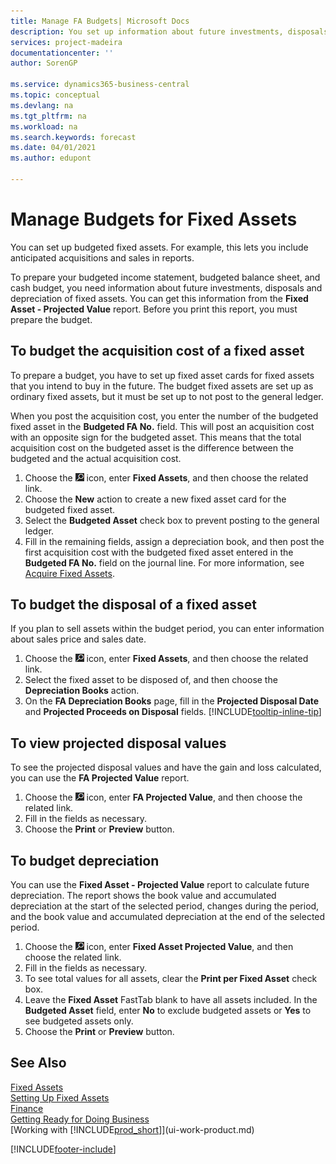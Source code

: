 ```yaml
---
title: Manage FA Budgets| Microsoft Docs
description: You set up information about future investments, disposals, and depreciation of fixed assets to help prepare budgets and forecasts.
services: project-madeira
documentationcenter: ''
author: SorenGP

ms.service: dynamics365-business-central
ms.topic: conceptual
ms.devlang: na
ms.tgt_pltfrm: na
ms.workload: na
ms.search.keywords: forecast
ms.date: 04/01/2021
ms.author: edupont

---
```

# Manage Budgets for Fixed Assets
You can set up budgeted fixed assets. For example, this lets you include anticipated acquisitions and sales in reports.  

To prepare your budgeted income statement, budgeted balance sheet, and cash budget, you need information about future investments, disposals and depreciation of fixed assets. You can get this information from the **Fixed Asset - Projected Value** report. Before you print this report, you must prepare the budget.  

## To budget the acquisition cost of a fixed asset
To prepare a budget, you have to set up fixed asset cards for fixed assets that you intend to buy in the future. The budget fixed assets are set up as ordinary fixed assets, but it must be set up to not post to the general ledger.

When you post the acquisition cost, you enter the number of the budgeted fixed asset in the **Budgeted FA No.** field. This will post an acquisition cost with an opposite sign for the budgeted asset. This means that the total acquisition cost on the budgeted asset is the difference between the budgeted and the actual acquisition cost.

1. Choose the ![Lightbulb that opens the Tell Me feature](media/ui-search/search_small.png "Tell me what you want to do") icon, enter **Fixed Assets**, and then choose the related link.
2. Choose the **New** action to create a new fixed asset card for the budgeted fixed asset.
3. Select the **Budgeted Asset** check box to prevent posting to the general ledger.
4. Fill in the remaining fields, assign a depreciation book, and then post the first acquisition cost with the budgeted fixed asset entered in the **Budgeted FA No.** field on the journal line. For more information, see [Acquire Fixed Assets](fa-how-acquire.md).

## To budget the disposal of a fixed asset
If you plan to sell assets within the budget period, you can enter information about sales price and sales date.

1. Choose the ![Lightbulb that opens the Tell Me feature](media/ui-search/search_small.png "Tell me what you want to do") icon, enter **Fixed Assets**, and then choose the related link.
2. Select the fixed asset to be disposed of, and then choose the **Depreciation Books** action.
3. On the **FA Depreciation Books** page, fill in the **Projected Disposal Date** and **Projected Proceeds on Disposal** fields. [!INCLUDE[tooltip-inline-tip](includes/tooltip-inline-tip_md.md)]

## To view projected disposal values
To see the projected disposal values and have the gain and loss calculated, you can use the **FA Projected Value** report.

1. Choose the ![Lightbulb that opens the Tell Me feature](media/ui-search/search_small.png "Tell me what you want to do") icon, enter **FA Projected Value**, and then choose the related link.
2. Fill in the fields as necessary.
3. Choose the **Print** or **Preview** button.

## To budget depreciation
You can use the **Fixed Asset - Projected Value** report to calculate future depreciation. The report shows the book value and accumulated depreciation at the start of the selected period, changes during the period, and the book value and accumulated depreciation at the end of the selected period.

1. Choose the ![Lightbulb that opens the Tell Me feature](media/ui-search/search_small.png "Tell me what you want to do") icon, enter **Fixed Asset Projected Value**, and then choose the related link.
2. Fill in the fields as necessary.
3. To see total values for all assets, clear the **Print per Fixed Asset** check box.
4. Leave the **Fixed Asset** FastTab blank to have all assets included. In the **Budgeted Asset** field, enter **No** to exclude budgeted assets or **Yes** to see budgeted assets only.
5. Choose the **Print** or **Preview** button.

## See Also
[Fixed Assets](fa-manage.md)  
[Setting Up Fixed Assets](fa-setup.md)  
[Finance](finance.md)  
[Getting Ready for Doing Business](ui-get-ready-business.md)  
[Working with [!INCLUDE[prod_short](includes/prod_short.md)]](ui-work-product.md)


[!INCLUDE[footer-include](includes/footer-banner.md)]